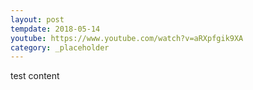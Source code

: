 ```yaml
---
layout: post
tempdate: 2018-05-14
youtube: https://www.youtube.com/watch?v=aRXpfgik9XA
category: _placeholder
---
```

test content
